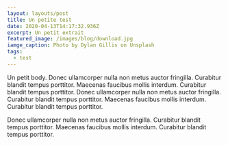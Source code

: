 ```yaml
---
layout: layouts/post
title: Un petite test
date: 2020-04-13T14:17:32.936Z
excerpt: Un petit extrait
featured_image: /images/blog/download.jpg
iamge_caption: Photo by Dylan Gillis on Unsplash
tags:
  - test
---
```

Un petit body. Donec ullamcorper nulla non metus auctor fringilla. Curabitur blandit tempus porttitor. Maecenas faucibus mollis interdum. Curabitur blandit tempus porttitor. Donec ullamcorper nulla non metus auctor fringilla. Curabitur blandit tempus porttitor. Maecenas faucibus mollis interdum. Curabitur blandit tempus porttitor.

Donec ullamcorper nulla non metus auctor fringilla. Curabitur blandit tempus porttitor. Maecenas faucibus mollis interdum. Curabitur blandit tempus porttitor.
